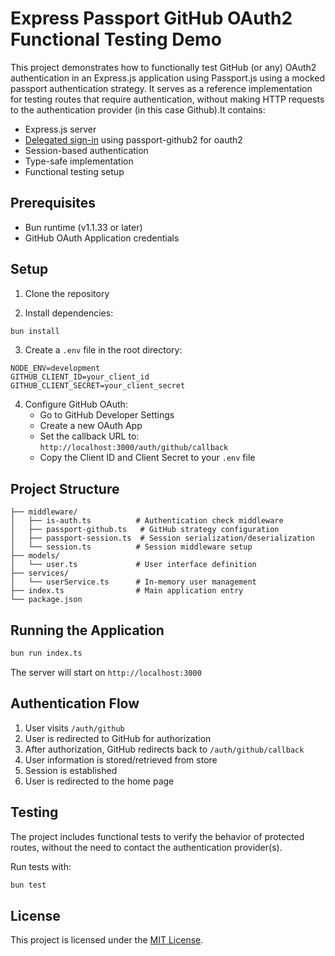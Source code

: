 # Express Passport GitHub OAuth2 Functional Testing Demo

This project demonstrates how to functionally test GitHub (or any) OAuth2 authentication in an Express.js application using Passport.js using a mocked passport authentication strategy. It serves as a reference implementation for testing routes that require authentication, without making HTTP requests to the authentication provider (in this case Github).It contains: 

- Express.js server
- [Delegated sign-in](https://web.archive.org/web/20160322014955/http://hueniverse.com/2009/04/16/introducing-sign-in-with-twitter-oauth-style-connect/) using passport-github2 for oauth2
- Session-based authentication
- Type-safe implementation
- Functional testing setup

## Prerequisites

- Bun runtime (v1.1.33 or later)
- GitHub OAuth Application credentials

## Setup

1. Clone the repository

2. Install dependencies:

```bash
bun install
```

3. Create a `.env` file in the root directory:

```env
NODE_ENV=development
GITHUB_CLIENT_ID=your_client_id
GITHUB_CLIENT_SECRET=your_client_secret
```

4. Configure GitHub OAuth:
   - Go to GitHub Developer Settings
   - Create a new OAuth App
   - Set the callback URL to: `http://localhost:3000/auth/github/callback`
   - Copy the Client ID and Client Secret to your `.env` file

## Project Structure

```
├── middleware/
│   ├── is-auth.ts          # Authentication check middleware
│   ├── passport-github.ts   # GitHub strategy configuration
│   ├── passport-session.ts  # Session serialization/deserialization
│   └── session.ts          # Session middleware setup
├── models/
│   └── user.ts             # User interface definition
├── services/
│   └── userService.ts      # In-memory user management
├── index.ts                # Main application entry
└── package.json
```

## Running the Application

```bash
bun run index.ts
```

The server will start on `http://localhost:3000`

## Authentication Flow

1. User visits `/auth/github`
2. User is redirected to GitHub for authorization
3. After authorization, GitHub redirects back to `/auth/github/callback`
4. User information is stored/retrieved from store
5. Session is established
6. User is redirected to the home page

## Testing

The project includes functional tests to verify the behavior of protected routes, without the need to contact the authentication provider(s).

Run tests with:

```bash
bun test
```

## License

This project is licensed under the [MIT License](LICENSE).
